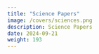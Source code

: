```yaml
---
title: "Science Papers"
image: /covers/sciences.png
description: Science Papers
date: 2024-09-21
weight: 193
---
```


